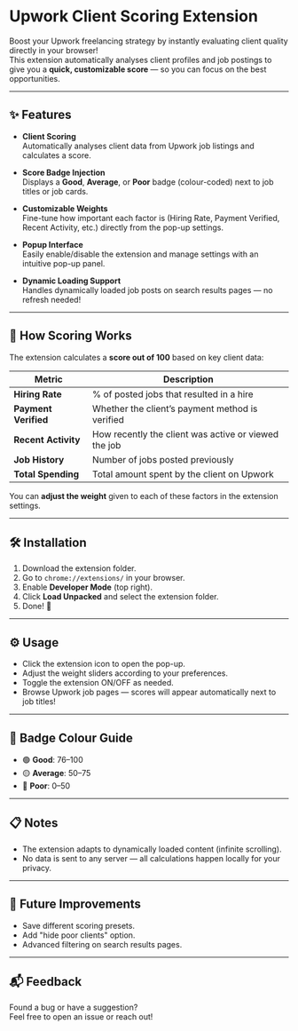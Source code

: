 # Upwork Client Scoring Extension

Boost your Upwork freelancing strategy by instantly evaluating client quality directly in your browser!  
This extension automatically analyses client profiles and job postings to give you a **quick, customizable score** — so you can focus on the best opportunities.

---

## ✨ Features

- **Client Scoring**  
  Automatically analyses client data from Upwork job listings and calculates a score.

- **Score Badge Injection**  
  Displays a **Good**, **Average**, or **Poor** badge (colour-coded) next to job titles or job cards.

- **Customizable Weights**  
  Fine-tune how important each factor is (Hiring Rate, Payment Verified, Recent Activity, etc.) directly from the pop-up settings.

- **Popup Interface**  
  Easily enable/disable the extension and manage settings with an intuitive pop-up panel.

- **Dynamic Loading Support**  
  Handles dynamically loaded job posts on search results pages — no refresh needed!

---

## 🧠 How Scoring Works

The extension calculates a **score out of 100** based on key client data:

| Metric                  | Description                                                |
| ------------------------ | ---------------------------------------------------------- |
| **Hiring Rate**          | % of posted jobs that resulted in a hire                   |
| **Payment Verified**     | Whether the client’s payment method is verified            |
| **Recent Activity**      | How recently the client was active or viewed the job       |
| **Job History**          | Number of jobs posted previously                           |
| **Total Spending**       | Total amount spent by the client on Upwork                 |

You can **adjust the weight** given to each of these factors in the extension settings.


---

## 🛠 Installation

1. Download the extension folder.
2. Go to `chrome://extensions/` in your browser.
3. Enable **Developer Mode** (top right).
4. Click **Load Unpacked** and select the extension folder.
5. Done! 🎯

---

## ⚙️ Usage

- Click the extension icon to open the pop-up.
- Adjust the weight sliders according to your preferences.
- Toggle the extension ON/OFF as needed.
- Browse Upwork job pages — scores will appear automatically next to job titles!

---

## 🎨 Badge Colour Guide

- 🟢 **Good**: 76–100
- 🟡 **Average**: 50–75
- 🔴 **Poor**: 0–50

---

## 📋 Notes

- The extension adapts to dynamically loaded content (infinite scrolling).
- No data is sent to any server — all calculations happen locally for your privacy.

---

## 🚀 Future Improvements

- Save different scoring presets.
- Add "hide poor clients" option.
- Advanced filtering on search results pages.

---

## 📬 Feedback

Found a bug or have a suggestion?  
Feel free to open an issue or reach out!
